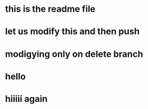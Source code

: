# this is the readme file
# let us modify this and then push
# modigying only on delete branch
# hello
# hiiiii again 
